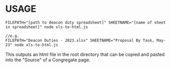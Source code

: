 # USAGE

```
FILEPATH="[path to deacon duty spreadsheet]" SHEETNAME="[name of sheet in spreadsheet]" node xls-to-html.js

//e.g.
FILEPATH="Deacon Duties - 2023.xlsx" SHEETNAME="Proposal By Task, May-23" node xls-to-html.js
```

This outputs an html file in the root directory that can be copied and pasted into the "Source" of a Congregate page.